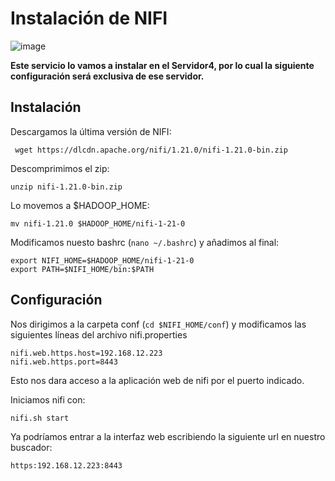 # Instalación de NIFI

![image](https://github.com/Franmc027/Hadoop-Cluster/assets/123466051/a0c6182b-915f-44fb-a42d-c9d0a3f90731)

**Este servicio lo vamos a instalar en el Servidor4, por lo cual la siguiente configuración será exclusiva de ese servidor.**

## Instalación

Descargamos la última versión de NIFI:

``` wget https://dlcdn.apache.org/nifi/1.21.0/nifi-1.21.0-bin.zip```

Descomprimimos el zip:

```unzip nifi-1.21.0-bin.zip```

Lo movemos a $HADOOP_HOME:

```mv nifi-1.21.0 $HADOOP_HOME/nifi-1-21-0```

Modificamos  nuesto  bashrc (```nano ~/.bashrc```) y añadimos al final:

```
export NIFI_HOME=$HADOOP_HOME/nifi-1-21-0
export PATH=$NIFI_HOME/bin:$PATH
```

## Configuración

Nos dirigimos a la carpeta conf (```cd $NIFI_HOME/conf```) y modificamos las siguientes líneas del archivo nifi.properties

```
nifi.web.https.host=192.168.12.223
nifi.web.https.port=8443
```
Esto nos dara acceso a la aplicación web de nifi por el puerto indicado.

Iniciamos nifi con:

```nifi.sh start```

Ya podríamos entrar a la interfaz web escribiendo la siguiente url en nuestro buscador:

```https:192.168.12.223:8443```



